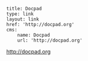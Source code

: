 ```
title: Docpad
type: link
layout: link
href: 'http://docpad.org'
cms:
    name: Docpad
    url: 'http://docpad.org'
```
http://docpad.org